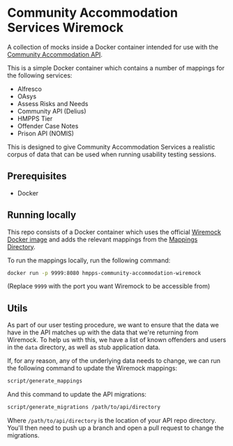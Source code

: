 # Community Accommodation Services Wiremock

A collection of mocks inside a Docker container intended for use with the
[Community Accommodation API](https://github.com/ministryofjustice/hmpps-approved-premises-api).

This is a simple Docker container which contains a number of mappings for
the following services:

- Alfresco
- OAsys
- Assess Risks and Needs
- Community API (Delius)
- HMPPS Tier
- Offender Case Notes
- Prison API (NOMIS)

This is designed to give Community Accommodation Services a realistic corpus
of data that can be used when running usability testing sessions.

## Prerequisites

- Docker

## Running locally

This repo consists of a Docker container which uses the official [Wiremock Docker image](https://hub.docker.com/r/wiremock/wiremock)
and adds the relevant mappings from the [Mappings Directory](https://github.com/ministryofjustice/hmpps-community-accommodation-wiremock/tree/main/mappings).

To run the mappings locally, run the following command:

```bash
docker run -p 9999:8080 hmpps-community-accommodation-wiremock
```

(Replace `9999` with the port you want Wiremock to be accessible from)

## Utils

As part of our user testing procedure, we want to ensure that the
data we have in the API matches up with the data that we're returning
from Wiremock. To help us with this, we have a list of known offenders
and users in the `data` directory, as well as stub application data.

If, for any reason, any of the underlying data needs to change, we
can run the following command to update the Wiremock mappings:

```bash
script/generate_mappings
```

And this command to update the API migrations:

```bash
script/generate_migrations /path/to/api/directory
```

Where `/path/to/api/directory` is the location of your API repo
directory. You'll then need to push up a branch and open a pull
request to change the migrations.
